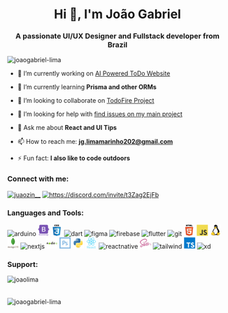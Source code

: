 <h1 align="center">Hi 👋, I'm João Gabriel</h1>
<h3 align="center">A passionate UI/UX Designer and Fullstack developer from Brazil</h3>

<p align="left"> <img src="https://komarev.com/ghpvc/?username=joaogabriel-lima&label=Profile%20views&color=0e75b6&style=flat" alt="joaogabriel-lima" /> </p>

- 🔭 I’m currently working on [AI Powered ToDo Website](https://github.com/JoaoGabriel-Lima/notemock_website)

- 🌱 I’m currently learning **Prisma and other ORMs**

- 👯 I’m looking to collaborate on [TodoFire Project](https://github.com/TodoFire-OSS/todofire)

- 🤝 I’m looking for help with [find issues on my main project](https://github.com/JoaoGabriel-Lima/notemock_website)

- 💬 Ask me about **React and UI Tips**

- 📫 How to reach me: **jg.limamarinho202@gmail.com**

- ⚡ Fun fact: **I also like to code outdoors**

<h3 align="left">Connect with me:</h3>
<p align="left">
<a href="https://twitter.com/juaozin__" target="blank"><img align="center" src="https://raw.githubusercontent.com/rahuldkjain/github-profile-readme-generator/master/src/images/icons/Social/twitter.svg" alt="juaozin__" height="30" width="40" /></a>
<a href="https://discord.gg/https://discord.com/invite/t3Zag2EjFb" target="blank"><img align="center" src="https://raw.githubusercontent.com/rahuldkjain/github-profile-readme-generator/master/src/images/icons/Social/discord.svg" alt="https://discord.com/invite/t3Zag2EjFb" height="30" width="40" /></a>
</p>

<h3 align="left">Languages and Tools:</h3>
<div align="left">
  <img src="https://cdn.worldvectorlogo.com/logos/arduino-1.svg" alt="arduino" width="26" height="26"/>
  <img src="https://raw.githubusercontent.com/devicons/devicon/master/icons/bootstrap/bootstrap-plain-wordmark.svg" alt="bootstrap" width="26" height="26"/>
  <img src="https://raw.githubusercontent.com/devicons/devicon/master/icons/css3/css3-original-wordmark.svg" alt="css3" width="26" height="26"/>
  <img src="https://www.vectorlogo.zone/logos/dartlang/dartlang-icon.svg" alt="dart" width="26" height="26"/>
  <img src="https://www.vectorlogo.zone/logos/figma/figma-icon.svg" alt="figma" width="26" height="26"/>
  <img src="https://www.vectorlogo.zone/logos/firebase/firebase-icon.svg" alt="firebase" width="26" height="26"/>
  <img src="https://www.vectorlogo.zone/logos/flutterio/flutterio-icon.svg" alt="flutter" width="26" height="26"/>
  <img src="https://www.vectorlogo.zone/logos/git-scm/git-scm-icon.svg" alt="git" width="26" height="26"/>
  <img src="https://raw.githubusercontent.com/devicons/devicon/master/icons/html5/html5-original-wordmark.svg" alt="html5" width="26" height="26"/>
  <img src="https://raw.githubusercontent.com/devicons/devicon/master/icons/javascript/javascript-original.svg" alt="javascript" width="26" height="26"/>
  <img src="https://raw.githubusercontent.com/devicons/devicon/master/icons/linux/linux-original.svg" alt="linux" width="26" height="26"/>
  <img src="https://raw.githubusercontent.com/devicons/devicon/master/icons/mongodb/mongodb-original-wordmark.svg" alt="mongodb" width="26" height="26"/>
  <img src="https://cdn.worldvectorlogo.com/logos/nextjs-2.svg" alt="nextjs" width="26" height="26"/>
  <img src="https://raw.githubusercontent.com/devicons/devicon/master/icons/nodejs/nodejs-original-wordmark.svg" alt="nodejs" width="26" height="26"/>
  <img src="https://raw.githubusercontent.com/devicons/devicon/master/icons/photoshop/photoshop-line.svg" alt="photoshop" width="26" height="26"/>
  <img src="https://raw.githubusercontent.com/devicons/devicon/master/icons/python/python-original.svg" alt="python" width="26" height="26"/>
  <img src="https://raw.githubusercontent.com/devicons/devicon/master/icons/react/react-original-wordmark.svg" alt="react" width="26" height="26"/>
  <img src="https://reactnative.dev/img/header_logo.svg" alt="reactnative" width="26" height="26"/>
  <img src="https://raw.githubusercontent.com/devicons/devicon/master/icons/sass/sass-original.svg" alt="sass" width="26" height="26"/>
  <img src="https://www.vectorlogo.zone/logos/tailwindcss/tailwindcss-icon.svg" alt="tailwind" width="26" height="26"/>
  <img src="https://raw.githubusercontent.com/devicons/devicon/master/icons/typescript/typescript-original.svg" alt="typescript" width="26" height="26"/>
  <img src="https://cdn.worldvectorlogo.com/logos/adobe-xd.svg" alt="xd" width="26" height="26"/> 
</div>

<h3 align="left">Support:</h3>
<p><a href="https://ko-fi.com/joaolima"> <img align="left" src="https://cdn.ko-fi.com/cdn/kofi3.png?v=3" height="50" width="210" alt="joaolima" /></a></p><br><br>
<br/>

<img align="left" src="https://github-readme-stats.vercel.app/api?username=joaogabriel-lima&show_icons=true&locale=en&theme=github_dark" alt="joaogabriel-lima" />



